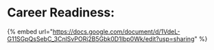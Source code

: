 # Career Readiness:

{% embed url="https://docs.google.com/document/d/1VdeL-G11SGpQsSebC_3CnlSvPORj2B5Gbk0D1Ibp0Wk/edit?usp=sharing" %}
